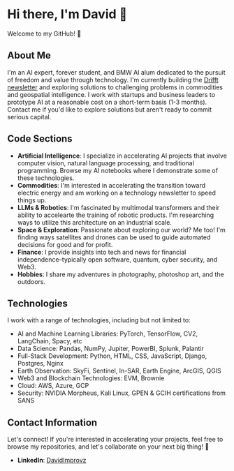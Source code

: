 # Hi there, I'm David 👋
Welcome to my GitHub! 🚀

## About Me

I'm an AI expert, forever student, and BMW AI alum dedicated to the pursuit of freedom and value through technology. I'm currently building the [Drifft newsletter](https://drifft.beehiiv.com) and exploring solutions to challenging problems in commodities and geospatial intelligence. I work with startups and business leaders to prototype AI at a reasonable cost on a short-term basis (1-3 months). Contact me if you'd like to explore solutions but aren't ready to commit serious capital.

## Code Sections

- **Artificial Intelligence**: I specialize in accelerating AI projects that involve computer vision, natural language processing, and traditional programming. Browse my AI notebooks where I demonstrate some of these technologies.
- **Commodities**: I'm interested in accelerating the transition toward electric energy and am working on a technology newsletter to speed things up.
- **LLMs & Robotics**: I'm fascinated by multimodal transformers and their ability to accelearte the training of robotic products. I'm researching ways to utilize this architecture on an industrial scale.
- **Space & Exploration**: Passionate about exploring our world? Me too! I'm finding ways satellites and drones can be used to guide automated decisions for good and for profit.
- **Finance**: I provide insights into tech and news for financial independence–typically open software, quantum, cyber security, and Web3.
- **Hobbies**: I share my adventures in photography, photoshop art, and the outdoors.

## Technologies

I work with a range of technologies, including but not limited to:

- AI and Machine Learning Libraries: PyTorch, TensorFlow, CV2, LangChain, Spacy, etc
- Data Science: Pandas, NumPy, Jupiter, PowerBI, Splunk, Palantir
- Full-Stack Development: Python, HTML, CSS, JavaScript, Django, Postgres, Nginx
- Earth Observation: SkyFi, Sentinel, In-SAR, Earth Engine, ArcGIS, QGIS
- Web3 and Blockchain Technologies: EVM, Brownie
- Cloud: AWS, Azure, GCP
- Security: NVIDIA Morpheus, Kali Linux, GPEN & GCIH certifications from SANS
  
## Contact Information

Let's connect! If you're interested in accelerating your projects, feel free to browse my repositories, and let's collaborate on your next big thing! 🤝

- **LinkedIn**: [DavidImprovz](https://www.linkedin.com/in/davidimprovz/)
